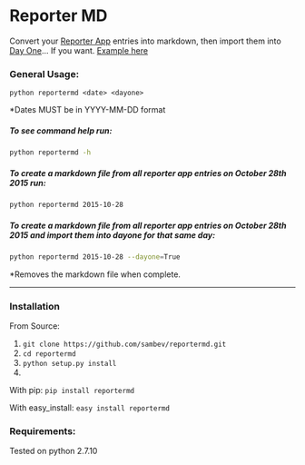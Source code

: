 # Reporter MD
Convert your [Reporter App](http://www.reporter-app.com/) entries into markdown, then import them into [Day One](http://dayoneapp.com/)... If you want.
[Example here](https://raw.githubusercontent.com/sambev/reportermd/master/images/dayone_example.png)

### General Usage:
`python reportermd <date> <dayone>`

*Dates MUST be in YYYY-MM-DD format


##### To see command help run:
```bash
python reportermd -h
```

##### To create a markdown file from all reporter app entries on October 28th 2015 run:
```bash
python reportermd 2015-10-28
```

##### To create a markdown file from all reporter app entries on October 28th 2015 and import them into dayone for that same day:
```bash
python reportermd 2015-10-28 --dayone=True
```
*Removes the markdown file when complete.

---

### Installation
From Source:
 1. `git clone https://github.com/sambev/reportermd.git`
 2. `cd reportermd`
 3. `python setup.py install`
 4. 
 
With pip:
`pip install reportermd`

With easy_install:
`easy install reportermd`

### Requirements:
Tested on python 2.7.10
